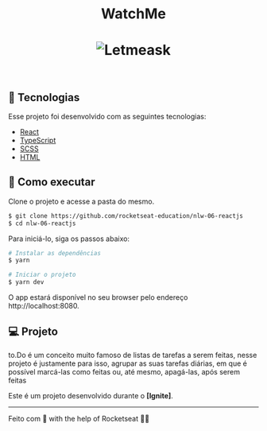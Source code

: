 <h1 align="center">
  WatchMe
</h1>


<h1 align="center">
    <img alt="Letmeask" src="./public/demo.mp4" />
</h1>

<br>

## 🧪 Tecnologias

Esse projeto foi desenvolvido com as seguintes tecnologias:

- [React](https://reactjs.org)
- [TypeScript](https://www.typescriptlang.org/)
- [SCSS](https://sass-lang.com/)
- [HTML](https://developer.mozilla.org/pt-BR/docs/Web/HTML)


## 🚀 Como executar

Clone o projeto e acesse a pasta do mesmo.

```bash
$ git clone https://github.com/rocketseat-education/nlw-06-reactjs
$ cd nlw-06-reactjs
```

Para iniciá-lo, siga os passos abaixo:
```bash
# Instalar as dependências
$ yarn

# Iniciar o projeto
$ yarn dev
```
O app estará disponível no seu browser pelo endereço http://localhost:8080.


## 💻 Projeto

to.Do é um conceito muito famoso de listas de tarefas a serem feitas, nesse projeto é justamente para isso, agrupar as suas tarefas diárias, em que é possível marcá-las como feitas ou, até mesmo, apagá-las, após serem feitas

Este é um projeto desenvolvido durante o **[Ignite]**.

---

Feito com 💜 with the help of Rocketseat 👋🏻 
